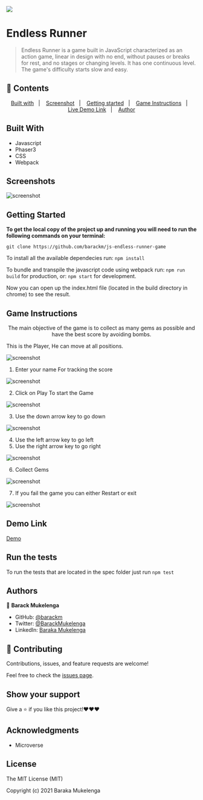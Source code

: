 ![](https://img.shields.io/badge/Microverse-blueviolet)

# Endless Runner

> Endless Runner is a game built in JavaScript characterized as an action game, linear in design with no end, without pauses or breaks for rest, and no stages or changing levels. It has one continuous level. The game's difficulty starts slow and easy.

## 📝 Contents

<p align="center">
<a href="#with">Built with</a>&nbsp;&nbsp;&nbsp;|&nbsp;&nbsp;&nbsp;
<a href="#sc">Screenshot</a>&nbsp;&nbsp;&nbsp;|&nbsp;&nbsp;&nbsp;
<a href="#start">Getting started</a>&nbsp;&nbsp;&nbsp;|&nbsp;&nbsp;&nbsp;
<a href="#play">Game Instructions</a>&nbsp;&nbsp;&nbsp;|&nbsp;&nbsp;&nbsp;
<a href="#demo">Live Demo Link</a>&nbsp;&nbsp;&nbsp;|&nbsp;&nbsp;&nbsp;
<a href="#author">Author</a>
</p>

## Built With <a name = "with"></a>

- Javascript
- Phaser3
- CSS
- Webpack

## Screenshots <a name = "sc"></a>

![screenshot](assets/logo.png)

## Getting Started <a name = "start"></a>

**To get the local copy of the project up and running you will need to run the following commands on your terminal:**

`git clone https://github.com/barackm/js-endless-runner-game`

To install all the available dependecies run:
`npm install`

To bundle and transpile the javascript code using webpack run:
`npm run build` for production, or:
`npm start` for development.

Now you can open up the index.html file (located in the build directory in chrome) to see the result.

## Game Instructions <a name = "play"></a>

<p align="center">
    The main objective of the game is to collect as many gems as possible and have the best score by avoiding bombs.
</p>

This is the Player, He can move at all positions.

![screenshot](./my-player.png)

1. Enter your name For tracking the score

![screenshot](./screenshot1.png)

2. Click on Play To start the Game

![screenshot](./screenshot3.png)

3. Use the down arrow key to go down

![screenshot](./screenshot2.png)

4. Use the left arrow key to go left
5. Use the right arrow key to go right

![screenshot](https://png2.cleanpng.com/sh/540fd57910e2fd150048346b2c8278b8/L0KzQYm3VMIzN6ZofZH0aYP2gLBuTfNwdaF6jNd7LXvoibP2ggJlNZJ3itHCLXvoicS0gBxqeF5miuY2NXHnc7K6UcMzP2Q1eqk3OEW5Q4e7UMMyPWM5TKIEMUC6QYe3Vb5xdpg=/kisspng-computer-keyboard-arrow-keys-clip-art-5adca3132730b7.8563640315244091071605.png)

6. Collect Gems

![screenshot](./assets/jem.png)

7. If you fail the game you can either Restart or exit

![screenshot](./screenshot4.png)

## Demo Link <a name = "demo"></a>

[Demo](https://objective-lewin-3b30a9.netlify.app/)

## Run the tests

To run the tests that are located in the spec folder just run `npm test`

## Authors <a name = "author"></a>

👤 **Barack Mukelenga**

- GitHub: [@barackm](https://github.com/barackm)
- Twitter: [@BarackMukelenga](https://twitter.com/BarackMukelenga)
- LinkedIn: [Baraka Mukelenga](https://www.linkedin.com/in/baraka-mukelenga/)

## 🤝 Contributing

Contributions, issues, and feature requests are welcome!

Feel free to check the [issues page](https://github.com/barackm/js-endless-runner-game/issues).

## Show your support

Give a ⭐️ if you like this project!❤️❤️❤️

## Acknowledgments

- Microverse

## License

The MIT License (MIT)

Copyright (c) 2021 Baraka Mukelenga
